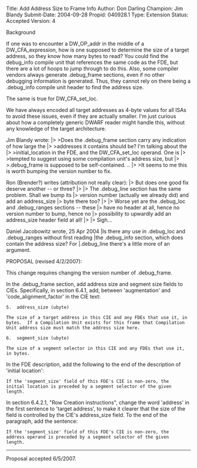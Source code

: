 Title:       Add Address Size to Frame Info
Author:      Don Darling
Champion:    Jim Blandy
Submit-Date: 2004-09-28
Propid:      040928.1
Type:        Extension
Status:      Accepted
Version:     4

Background 

If one was to encounter a DW_OP_addr in the middle of a
DW_CFA_expression, how is one supposed to determine the size of a target
address, so they know how many bytes to read?  You could find the
debug_info compile unit that references the same code as the FDE, but
there are a lot of hoops to jump through to do this.  Also, some
compiler vendors always generate .debug_frame sections, even if no other
debugging information is generated.  Thus, they cannot rely on there
being a .debug_info compile unit header to find the address size.

The same is true for DW_CFA_set_loc.

We have always encoded all target addresses as 4-byte values for all
ISAs to avoid these issues, even if they are actually smaller.  I'm just
curious about how a completely generic DWARF reader might handle this,
without any knowledge of the target architecture.

Jim Blandy wrote:
|> >Does the .debug_frame section carry any indication of how large the
|> >addresses it contains should be?  I'm talking about the
|> >initial_location in the FDE, and the DW_CFA_set_loc operand.  One is
|> >tempted to suggest using some compilation unit's address size, but
|> >.debug_frame is supposed to be self-contained.
..
|> >It seems to me this is worth bumping the version number to fix.

Ron (Brender?) writes (attribution not really clear):
|> But does one good fix deserve another -- or three?
|>
|> The .debug_line section has the same problem. Shall we bump its
|> version number (actually we already did) and add an address_size
|> byte there too?
|>
|> Worse yet are the .debug_loc and .debug_ranges sections -- these
|> have no header at all, hence no version number to bump, hence no
|> possibility to upwardly add an address_size header field at all!
|>
|> Sigh...

Daniel Jacobowitz wrote, 25 Apr 2004
|Is there any use in .debug_loc and .debug_ranges without first reading
|the .debug_info section, which does contain the address size?  For
|.debug_line there's a little more of an argument.

PROPOSAL (revised 4/2/2007):

This change requires changing the version number of .debug_frame.

In the .debug_frame section, add address size and segment size fields
to CIEs.  Specifically, in section 6.4.1, add, between 'augmentation'
and 'code_alignment_factor' in the CIE text:

    5.  address_size (ubyte)

    The size of a target address in this CIE and any FDEs that use it, in
    bytes.  If a Compilation Unit exists for this frame that Compilation
    Unit address size must match the address size here.

    6.  segment_size (ubyte)

    The size of a segment selector in this CIE and any FDEs that use it,
    in bytes.

In the FDE description, add the following to the end of the
description of 'initial location':

    If the 'segment_size' field of this FDE's CIE is non-zero, the
    initial location is preceded by a segment selector of the given
    length.

In section 6.4.2.1, "Row Creation instructions", change the word
'address' in the first sentence to 'target address', to make it
clearer that the size of the field is controlled by the CIE's
address_size field.  To the end of the paragraph, add the sentence:

    If the 'segment_size' field of this FDE's CIE is non-zero, the
    address operand is preceded by a segment selector of the given
    length.

------------------------------------------

Proposal accepted 6/5/2007.

